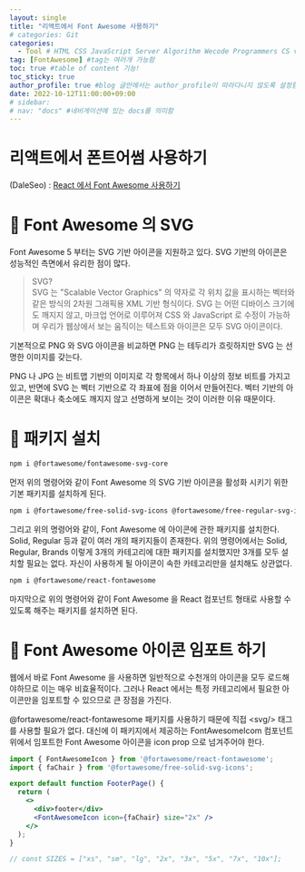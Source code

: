 ```yaml
---
layout: single
title: "리액트에서 Font Awesome 사용하기"
# categories: Git
categories:
  - Tool # HTML CSS JavaScript Server Algorithm Wecode Programmers CS vsCode
tag: [FontAwesome] #tag는 여러개 가능함
toc: true #table of content 기능!
toc_sticky: true
author_profile: true #blog 글안에서는 author_profile이 따라다니지 않도록 설정함
date: 2022-10-12T11:00:00+09:00
# sidebar:
# nav: "docs" #네비게이션에 있는 docs를 의미함
---
```

<style>
.crimson {
  color: crimson;
  font-weight: bold;
}

.mediumblue {
  color: mediumblue;
  font-weight: bold;
}

.forestgreen {
  color: forestgreen;
  font-weight: bold;
}

.black {
  color: black;
  font-weight: bold;
}
</style>

# 리액트에서 폰트어썸 사용하기
(DaleSeo) : [React 에서 Font Awesome 사용하기](https://www.daleseo.com/react-font-awesome/)

# 🔴 Font Awesome 의 SVG
Font Awesome 5 부터는 SVG 기반 아이콘을 지원하고 있다. SVG 기반의 아이콘은 성능적인 측면에서 유리한 점이 많다.

> SVG?  
SVG 는 "Scalable Vector Graphics" 의 약자로 각 위치 값을 표시하는 벡터와 같은 방식의 2차원 그래픽용 XML 기반 형식이다. SVG 는 어떤 디바이스 크기에도 깨지지 않고, 마크업 언어로 이루어져 CSS 와 JavaScript 로 수정이 가능하며 우리가 웹상에서 보는 움직이는 텍스트와 아이콘은 모두 SVG 아이콘이다.

기본적으로 PNG 와 SVG 아이콘을 비교하면 PNG 는 테두리가 흐릿하지만 SVG 는 선명한 이미지를 갖는다.

PNG 나 JPG 는 비트맵 기반의 이미지로 각 항목에서 하나 이상의 정보 비트를 가지고 있고, 반면에 SVG 는 벡터 기반으로 각 좌표에 점을 이어서 만들어진다. 벡터 기반의 아이콘은 확대나 축소에도 깨지지 않고 선명하게 보이는 것이 이러한 이유 때문이다.

# 🔴 패키지 설치
```bash
npm i @fortawesome/fontawesome-svg-core
```

먼저 위의 명령어와 같이 Font Awesome 의 SVG 기반 아이콘을 활성화 시키기 위한 기본 패키지를 설치하게 된다.

```bash
npm i @fortawesome/free-solid-svg-icons @fortawesome/free-regular-svg-icons @fortawesome/free-brands-svg-icons
```

그리고 위의 명령어와 같이, Font Awesome 에 아이콘에 관한 패키지를 설치한다. Solid, Regular 등과 같이 여러 개의 패키지들이 존재한다. 위의 명령어에서는 Solid, Regular, Brands 이렇게 3개의 카테고리에 대한 패키지를 설치했지만 3개를 모두 설치할 필요는 없다. 자신이 사용하게 될 아이콘이 속한 카테고리만을 설치해도 상관없다.

```bash
npm i @fortawesome/react-fontawesome
```

마지막으로 위의 명령어와 같이 Font Awesome 을 React 컴포넌트 형태로 사용할 수 있도록 해주는 패키지를 설치하면 된다.

# 🔴 Font Awesome 아이콘 임포트 하기
웹에서 바로 Font Awesome 을 사용하면 일반적으로 수천개의 아이콘을 모두 로드해야하므로 이는 매우 비효율적이다. 그러나 React 에서는 특정 카테고리에서 필요한 아이콘만을 임포트할 수 있으므로 큰 장점을 가진다.

@fortawesome/react-fontawesome 패키지를 사용하기 때문에 직접 &lt;svg/&gt; 태그를 사용할 필요가 없다. 대신에 이 패키지에서 제공하는 FontAwesomeIcom 컴포넌트 위에서 임포트한 Font Awesome 아이콘을 icon prop 으로 넘겨주어야 한다.

```jsx
import { FontAwesomeIcon } from '@fortawesome/react-fontawesome';
import { faChair } from '@fortawesome/free-solid-svg-icons';

export default function FooterPage() {
  return (
    <>
      <div>footer</div>
      <FontAwesomeIcon icon={faChair} size="2x" />
    </>
  );
}

// const SIZES = ["xs", "sm", "lg", "2x", "3x", "5x", "7x", "10x"];
```

<!-- ⓵ ⓶ ⓷ ⓸ ⓹ ⓺ ⓻ ⓼ ⓽ ⓾ -->

<!-- ### 2. Link 넣기

```

유형 1: (설명어를 입력) : [gunhee's coding blog](https://gunhee-jeong.github.io/)
유형 2: (URL 자동연결) : <https://gunhee-jeong.github.io/>
유형 3: (동일 파일 내 '문단으로 이동') : [1. Header로 이동](###-1-header)

```

유형 1: (설명어를 입력) : [gunhee's coding blog](https://gunhee-jeong.github.io/)
유형 2: (URL 자동연결) : <https://gunhee-jeong.github.io/>
유형 3: (동일 파일 내 '문단으로 이동') : [1. Header로 이동](#1-header)
유형 3의 방법

1. 특수문자를 제거
2. 스페이스는 -로 바꾸고
3. 대문자는 소문자로!
   그래서 ### 1. Header -> #1-header

## Link: [google][https://www.google.com/]

### 3. 수평선

```

---

```

---

### 4. 라인 바꾸기

```

스페이스바를 2번 눌러주면 다음칸으로
이동할 수 있어요!

```

---

스페이스바를 2번 눌러주면
다음칸으로 이동할 수 있어요!

### 5. list 만들기

```

1. 1번
2. 2번
3. 3번

- 순서없는 list
  - 순서없는 list
    - 순서없는 list

```

1. 1번
2. 2번
3. 3번

- 순서없는 list
  - 순서없는 list
    - 순서없는 list

---

### 6. font 관련

```

**진하게** -> 볼드
_기울여서_ -> 이탤릭체
~~취소선~~ -> 취소선

<ul>밑줄넣기</ul> -> 밑줄
<span style="color:red">빨간 글씨</span> -> 글자색
이것이 `인라인` 입니다 -> 인라인 코드
```

**진하게** -> 볼드
_기울여서_ -> 이탤릭체
~~취소선~~ -> 취소선
<u>밑줄넣기</u> -> 밑줄
<span style="color:red">빨간 글씨</span>
이것이 `인라인` 입니다 -> 인라인 코드

---

### 7. 인용구문

```
> coding
>
> > JavaScript
> >
> > > 내가 프짱!
```

> coding
>
> > JavaScript
> >
> > > 내가 프짱!

---

### 8. 이미지 삽입

```
유형1: ('사이즈를 조절' -> HTML 태그 사용) : <img src="https://gunhee-jeong.github.io/assets/images/blogLogo.png" width="300" height="200">
유형2: (이미지 삽입 후 -> 링크 걸기)
[![이미지](https://gunhee-jeong.github.io/assets/images/blogLogo/blogLogo.png)](https://gunhee-jeong.github.io/)
```

유형1: ('사이즈를 조절' -> HTML 태그 사용) : <img src="https://gunhee-jeong.github.io/assets/images/blogLogo.png" width="300" height="200">
유형2: (이미지 삽입 후 -> 링크 걸기)
[![이미지](https://gunhee-jeong.github.io/assets/images/blogLogo.png)](https://gunhee-jeong.github.io/)

### 9. 표 만들기

```
||국어|영어|
| :--- | ---: | :--: |
|건희 | 100점 | 100점
|철수 | 100점 | 100점
```

|      |  국어 | 영어  |
| :--- | ----: | :---: |
| 건희 | 100점 | 100점 |
| 철수 | 100점 | 100점 |

> - header를 넣고 싶은 경우 ---을 사용하고 :을 이용하여 정렬에 사용함!

### 10. 토글 만들기

```
<details>
<summary>여기를 누르세요</summary>
<div markdown="1">
숨겨진 내용
</div>
</details>
```

<details>
<summary>여기를 누르세요</summary>
<div markdown="1">
숨겨진 내용
</div>
</details> -->
